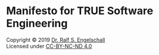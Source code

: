 
Manifesto for TRUE Software Engineering
=======================================

Copyright &copy; 2019 [Dr. Ralf S. Engelschall](http://engelschall.com/)<br/>
Licensed under [CC-BY-NC-ND 4.0](https://creativecommons.org/licenses/by-nc-nd/4.0/)

